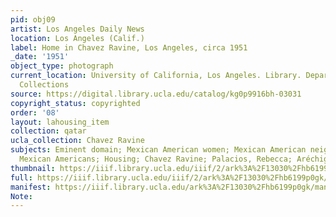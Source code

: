 ```yaml
---
pid: obj09
artist: Los Angeles Daily News
location: Los Angeles (Calif.)
label: Home in Chavez Ravine, Los Angeles, circa 1951
_date: '1951'
object_type: photograph
current_location: University of California, Los Angeles. Library. Department of Special
  Collections
source: https://digital.library.ucla.edu/catalog/kg0p9916bh-03031
copyright_status: copyrighted
order: '08'
layout: lahousing_item
collection: qatar
ucla_collection: Chavez Ravine
subjects: Eminent domain; Mexican American women; Mexican American neighborhoods;
  Mexican Americans; Housing; Chavez Ravine; Palacios, Rebecca; Aréchiga Family
thumbnail: https://iiif.library.ucla.edu/iiif/2/ark%3A%2F13030%2Fhb6199p0gk/full/250,/0/default.jpg
full: https://iiif.library.ucla.edu/iiif/2/ark%3A%2F13030%2Fhb6199p0gk/full/full/0/default.jpg
manifest: https://iiif.library.ucla.edu/ark%3A%2F13030%2Fhb6199p0gk/manifest
Note: 
---
```

